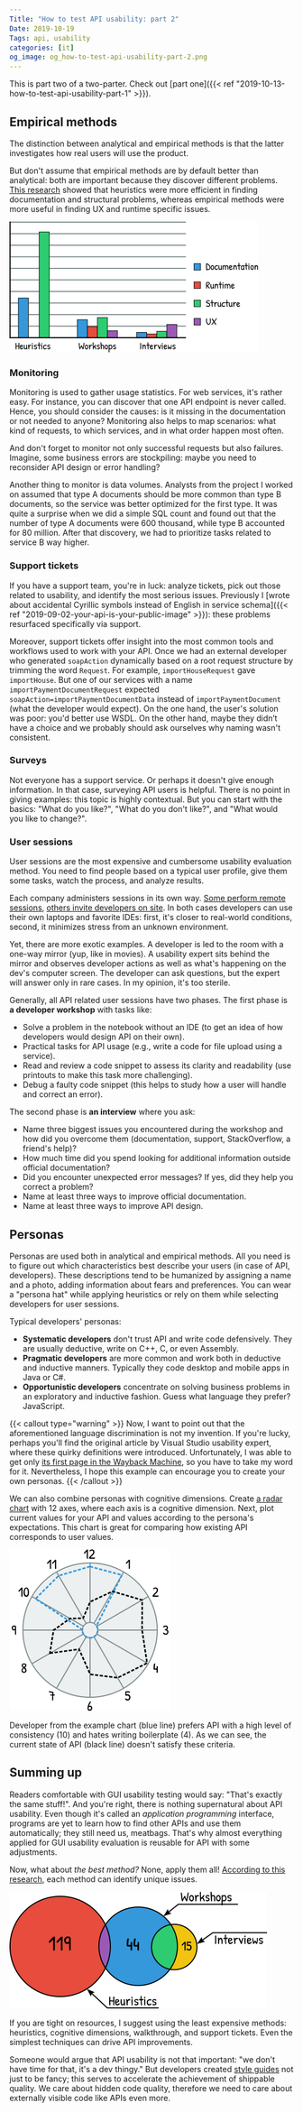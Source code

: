 ```yaml
---
Title: "How to test API usability: part 2"
Date: 2019-10-19
Tags: api, usability
categories: [it]
og_image: og_how-to-test-api-usability-part-2.png
---
```


This is part two of a two-parter. Check out [part one]({{< ref "2019-10-13-how-to-test-api-usability-part-1" >}}).

## Empirical methods

The distinction between analytical and empirical methods is that the latter investigates how real users will use the product.

But don't assume that empirical methods are by default better than analytical: both are important because they discover different problems. [This research][pdf-structural-analysis] showed that heuristics were more efficient in finding documentation and structural problems, whereas empirical methods were more useful in finding UX and runtime specific issues.

![Barchart with comparison of different issue types found via different methods](api_ux_barchart.png)

### Monitoring
Monitoring is used to gather usage statistics. For web services, it's rather easy. For instance, you can discover that one API endpoint is never called. Hence, you should consider the causes: is it missing in the documentation or not needed to anyone? Monitoring also helps to map scenarios: what kind of requests, to which services, and in what order happen most often.

And don't forget to monitor not only successful requests but also failures. Imagine, some business errors are stockpiling: maybe you need to reconsider API design or error handling?

Another thing to monitor is data volumes. Analysts from the project I worked on assumed that  type A documents should be more common than type B documents, so the service was better optimized for the first type. It was quite a surprise when we did a simple SQL count and found out that the number of type A documents were 600 thousand, while type B accounted for 80 million. After that discovery, we had to prioritize tasks related to service B way higher.

### Support tickets

If you have a support team, you're in luck: analyze tickets, pick out those related to usability, and identify the most serious issues. Previously I [wrote about accidental Cyrillic symbols instead of English in service schema]({{< ref "2019-09-02-your-api-is-your-public-image" >}}): these problems resurfaced specifically via support.

Moreover, support tickets offer insight into the most common tools and workflows used to work with your API. Once we had an external developer who generated `soapAction` dynamically based on a root request structure by trimming the word `Request`. For example, `importHouseRequest` gave `importHouse`. But one of our services with a name `importPaymentDocumentRequest` expected `soapAction=importPaymentDocumentData` instead of `importPaymentDocument` (what the developer would expect). On the one hand, the user's solution was poor: you'd better use WSDL. On the other hand, maybe they didn’t have a choice  and we probably should ask ourselves why naming wasn't consistent.

### Surveys
Not everyone has a support service. Or perhaps it doesn't give enough information. In that case, surveying API users is helpful. There is no point in giving examples: this topic is highly contextual. But you can start with the basics: "What do you like?", "What do you don't like?", and "What would you like to change?".

### User sessions
User sessions are the most expensive and cumbersome usability evaluation method. You need to find people based on a typical user profile, give them some tasks, watch the process, and analyze results.

Each company administers sessions in its own way. [Some perform remote sessions][usability-dropbox], [others invite developers on site][pamelafox]. In both cases developers can use their own laptops and favorite IDEs: first, it's closer to real-world conditions, second, it minimizes stress from an unknown environment.

Yet, there are more exotic examples. A developer is led to the room with a one-way mirror (yup, like in movies). A usability expert sits behind the mirror and observes developer actions as well as what's happening on the dev's computer screen. The developer can ask questions, but the expert will answer only in rare cases. In my opinion, it's too sterile.

Generally, all API related user sessions have two phases. The first phase is **a developer workshop** with tasks like:

* Solve a problem in the notebook without an IDE (to get an idea of how developers would design API on their own).
* Practical tasks for API usage (e.g., write a code for file upload using a service).
* Read and review a code snippet to assess its clarity and readability (use printouts to make this task more challenging).
* Debug a faulty code snippet (this helps to study how a user will handle and correct an error).

The second phase is **an interview** where you ask:

* Name three biggest issues you encountered during the workshop and how did you overcome them (documentation, support, StackOverflow, a friend's help)?
* How much time did you spend looking for additional information outside official documentation?
* Did you encounter unexpected error messages? If yes, did they help you correct a problem?
* Name at least three ways to improve official documentation.
* Name at least three ways to improve API design.

## Personas

Personas are used both in analytical and empirical methods. All you need is to figure out which characteristics best describe your users (in case of API, developers). These descriptions tend to be humanized by assigning a name and a photo, adding information about fears and preferences. You can wear a "persona hat" while applying heuristics or rely on them while selecting developers for user sessions.

Typical developers' personas:

* **Systematic developers** don't trust API and write code defensively. They are usually deductive, write on C++, C, or even Assembly.
* **Pragmatic developers** are more common and work both in deductive and inductive manners. Typically they code desktop and mobile apps in Java or C#.
* **Opportunistic developers** concentrate on solving business problems in an exploratory and inductive fashion. Guess what language they prefer? JavaScript.

{{< callout type="warning" >}} 
Now, I want to point out that the aforementioned language discrimination is not my invention. If you're lucky, perhaps you'll find the original article by Visual Studio usability expert, where these quirky definitions were introduced. Unfortunately, I was able to get only [its first page in the Wayback Machine][visual-studio], so you have to take my word for it. Nevertheless, I hope this example can encourage you to create your own personas. 
{{< /callout >}} 

We can also combine personas with cognitive dimensions. Create [a radar chart](https://en.wikipedia.org/wiki/Radar_chart) with 12 axes, where each axis is a cognitive dimension. Next, plot current values for your API and values according to the persona's expectations. This chart is great for comparing how existing API corresponds to user values. 

![Radar chart with comparison of developer expectations vs current state of API](api_ux_chart.png)

Developer from the example chart (blue line) prefers API with a high level of consistency (10) and hates writing boilerplate (4). As we can see, the current state of API (black line) doesn't satisfy these criteria.

## Summing up

Readers comfortable with GUI usability testing would say: "That's exactly the same stuff!". And you're right, there is nothing supernatural about API usability. Even though it's called an _application programming_ interface, programs are yet to learn how to find other APIs and use them automatically; they still need us, meatbags. That's why almost everything applied for GUI usability evaluation is reusable for API with some adjustments.

Now, what about _the best method?_  None, apply them all! [According to this research][pdf-structural-analysis], each method can identify unique issues.

![Venn diagram showing how different methods overlap in finding different issues](api_ux_stats.png)

If you are tight on resources, I suggest using the least expensive methods: heuristics, cognitive dimensions, walkthrough, and support tickets. Even the simplest techniques can drive API improvements.

Someone would argue that API usability is not that important: "we don't have time for that, it's a dev thingy." But developers created [style guides](https://github.com/google/styleguide) not just to be fancy; this serves to accelerate the achievement of shippable quality. We care about hidden code quality, therefore we need to care about externally visible code like APIs even more.



[pdf-structural-analysis]: https://link.springer.com/content/pdf/10.1007%2F978-3-642-34347-6_10.pdf
[bloch]: http://www.cs.bc.edu/~muller/teaching/cs102/s06/lib/pdf/api-design
[ms-constructor]: https://www.cs.cmu.edu/~NatProg/papers/Stylos2007CreateSetCall.pdf
[visual-studio]: https://web.archive.org/web/20190402085549/http://www.drdobbs.com/windows/measuring-api-usability/184405654
[ms-group]: https://pdfs.semanticscholar.org/b936/17a339d2a1dfa167e6700d15e31d813c331c.pdf
[usability-dropbox]: http://apiux.com/2014/06/10/usability-dropbox-api/
[pamelafox]: http://blog.pamelafox.org/2012/03/api-usability-testing.html
